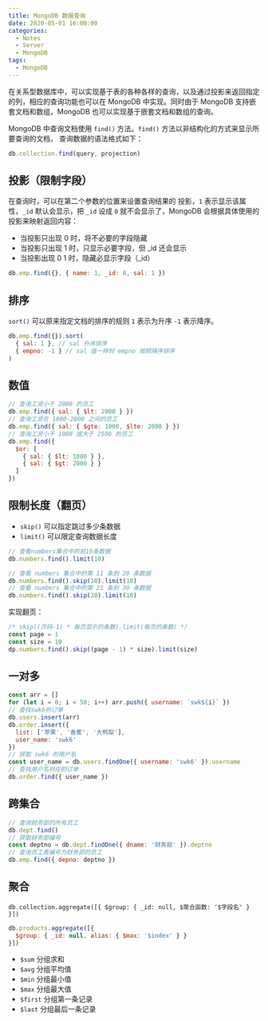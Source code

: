 ```yaml
---
title: MongoDB 数据查询
date: 2020-05-01 16:00:00
categories:
  - Notes
  - Server
  - MongoDB
tags: 
  - MongoDB
---
```


在关系型数据库中，可以实现基于表的各种各样的查询，以及通过投影来返回指定的列，相应的查询功能也可以在 MongoDB 中实现。同时由于 MongoDB 支持嵌套文档和数组，MongoDB 也可以实现基于嵌套文档和数组的查询。

<!-- more -->

MongoDB 中查询文档使用 `find()` 方法。`find()` 方法以非结构化的方式来显示所要查询的文档， 查询数据的语法格式如下：

```js
db.collection.find(query, projection)
```

## 投影（限制字段）

在查询时，可以在第二个参数的位置来设置查询结果的 投影，`1` 表示显示该属性，`_id` 默认会显示，把 `_id` 设成 `0` 就不会显示了，MongoDB 会根据具体使用的投影来映射返回内容：

- 当投影只出现 0 时，将不必要的字段隐藏
- 当投影只出现 1 时，只显示必要字段，但 _id 还会显示
- 当投影出现 0 1 时，隐藏必显示字段（_id）

~~~js
db.emp.find({}, { name: 1, _id: 0, sal: 1 })
~~~

## 排序

`sort()` 可以原来指定文档的排序的规则 `1` 表示为升序 `-1` 表示降序。

~~~js
db.emp.find({}).sort(
  { sal: 1 }, // sal 升序排序
  { empno: -1 } // sal 值一样时 empno 按照降序排序
)
~~~

## 数值

~~~js
// 查询工资小于 2000 的员工
db.emp.find({ sal: { $lt: 2000 } })
// 查询工资在 1000-2000 之间的员工
db.emp.find({ sal: { $gte: 1000, $lte: 2000 } })
// 查询工资小于 1000 或大于 2500 的员工
db.emp.find({
  $or: [
    { sal: { $lt: 1000 } },
    { sal: { $gt: 2000 } }
  ]
})
~~~

## 限制长度（翻页）

- `skip()`  可以指定跳过多少条数据
- `limit()` 可以限定查询数据长度

~~~js
// 查看numbers集合中的前10条数据
db.numbers.find().limit(10)

// 查看 numbers 集合中的第 11 条到 20 条数据
db.numbers.find().skip(10).limit(10)
// 查看 numbers 集合中的第 21 条到 30 条数据
db.numbers.find().skip(20).limit(10)
~~~

实现翻页：

```js
/* skip((页码-1) * 每页显示的条数).limit(每页的条数) */
const page = 1
const size = 10
dp.numbers.find().skip((page - 1) * size).limit(size)
```

## 一对多

~~~js
const arr = []
for (let i = 0; i < 50; i++) arr.push({ username: `swk${i}` })
// 查找swk6的订单
db.users.insert(arr)
db.order.insert({
  list: ['苹果', '香蕉', '大鸭梨'],
  user_name: 'swk6'
})
// 获取 swk6 的用户名
const user_name = db.users.findOne({ username: 'swk6' }).username
// 查找用户名对应的订单
db.order.find({ user_name })
~~~

## 跨集合

~~~js
// 查询财务部的所有员工
db.dept.find()
// 获取财务部编号
const deptno = db.dept.findOne({ dname: '财务部' }).deptno
// 查询员工表编号为财务部的员工
db.emp.find({ depno: deptno })
~~~

## 聚合

`db.collection.aggregate([{ $group: { _id: null, $聚合函数: '$字段名' } }])`

~~~js
db.products.aggregate([{
  $group: { _id: null, alias: { $max: '$index' } }
}])
~~~

- `$sum` 分组求和
- `$avg` 分组平均值
- `$min` 分组最小值
- `$max` 分组最大值
- `$first` 分组第一条记录
- `$last`  分组最后一条记录
